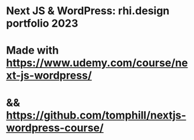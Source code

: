 # Next JS & WordPress: rhi.design portfolio 2023
# Made with https://www.udemy.com/course/next-js-wordpress/ 
# && https://github.com/tomphill/nextjs-wordpress-course/
 
